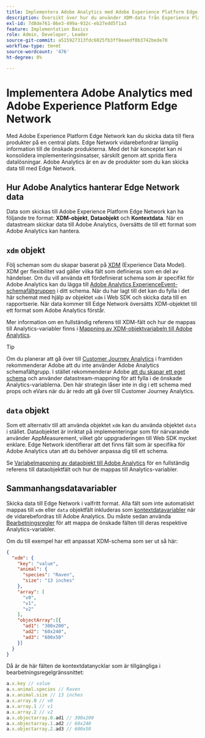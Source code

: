 ```yaml
---
title: Implementera Adobe Analytics med Adobe Experience Platform Edge
description: Översikt över hur du använder XDM-data från Experience Platform i Adobe Analytics
exl-id: 7d8de761-86e3-499a-932c-eb27edd5f1a3
feature: Implementation Basics
role: Admin, Developer, Leader
source-git-commit: a515927313fdc6025fb3ff8eaedf0b3742bede70
workflow-type: tm+mt
source-wordcount: '476'
ht-degree: 0%

---
```


# Implementera Adobe Analytics med Adobe Experience Platform Edge Network

Med Adobe Experience Platform Edge Network kan du skicka data till flera produkter på en central plats. Edge Network vidarebefordrar lämplig information till de önskade produkterna. Med det här konceptet kan ni konsolidera implementeringsinsatser, särskilt genom att sprida flera datalösningar. Adobe Analytics är en av de produkter som du kan skicka data till med Edge Network.

## Hur Adobe Analytics hanterar Edge Network data

Data som skickas till Adobe Experience Platform Edge Network kan ha följande tre format: **XDM-objekt**, **Dataobjekt** och **Kontextdata**. När en datastream skickar data till Adobe Analytics, översätts de till ett format som Adobe Analytics kan hantera.

## `xdm` objekt

Följ scheman som du skapar baserat på [XDM](https://experienceleague.adobe.com/docs/experience-platform/xdm/home.html?lang=sv) (Experience Data Model). XDM ger flexibilitet vad gäller vilka fält som definieras som en del av händelser. Om du vill använda ett fördefinierat schema som är specifikt för Adobe Analytics kan du lägga till [Adobe Analytics ExperienceEvent-schemafältgruppen](https://experienceleague.adobe.com/sv/docs/experience-platform/xdm/field-groups/event/analytics-full-extension) i ditt schema. När du har lagt till det kan du fylla i det här schemat med hjälp av objektet `xdm` i Web SDK och skicka data till en rapportserie. När data kommer till Edge Network översätts XDM-objektet till ett format som Adobe Analytics förstår.

Mer information om en fullständig referens till XDM-fält och hur de mappas till Analytics-variabler finns i [Mappning av XDM-objektvariabeln till Adobe Analytics](xdm-var-mapping.md).

>[!TIP]
>
>Om du planerar att gå över till [Customer Journey Analytics](https://experienceleague.adobe.com/sv/docs/analytics-platform/using/cja-landing) i framtiden rekommenderar Adobe att du inte använder Adobe Analytics schemafältgrupp. I stället rekommenderar Adobe [att du skapar ett eget schema](https://experienceleague.adobe.com/sv/docs/analytics-platform/using/compare-aa-cja/upgrade-to-cja/schema/cja-upgrade-schema-architect) och använder datastream-mappning för att fylla i de önskade Analytics-variablerna. Den här strategin låser inte in dig i ett schema med props och eVars när du är redo att gå över till Customer Journey Analytics.

## `data` objekt

Som ett alternativ till att använda objektet `xdm` kan du använda objektet `data` i stället. Dataobjektet är inriktat på implementeringar som för närvarande använder AppMeasurement, vilket gör uppgraderingen till Web SDK mycket enklare. Edge Network identifierar att det finns fält som är specifika för Adobe Analytics utan att du behöver anpassa dig till ett schema.

Se [Variabelmappning av dataobjekt till Adobe Analytics](data-var-mapping.md) för en fullständig referens till dataobjektfält och hur de mappas till Analytics-variabler.

## Sammanhangsdatavariabler

Skicka data till Edge Network i valfritt format. Alla fält som inte automatiskt mappas till `xdm` eller `data` objektfält inkluderas som [kontextdatavariabler](/help/implement/vars/page-vars/contextdata.md) när de vidarebefordras till Adobe Analytics. Du måste sedan använda [Bearbetningsregler](/help/admin/admin/c-manage-report-suites/c-edit-report-suites/general/processing-rules/pr-overview.md) för att mappa de önskade fälten till deras respektive Analytics-variabler.

Om du till exempel har ett anpassat XDM-schema som ser ut så här:

```json
{
  "xdm": {
    "key": "value",
    "animal": {
      "species": "Raven",
      "size": "13 inches"
    },
    "array": [
      "v0",
      "v1",
      "v2"
    ],
    "objectArray":[{
      "ad1": "300x200",
      "ad2": "60x240",
      "ad3": "600x50"
    }]
  }
}
```

Då är de här fälten de kontextdatanycklar som är tillgängliga i bearbetningsregelgränssnittet:

```javascript
a.x.key // value
a.x.animal.species // Raven
a.x.animal.size // 13 inches
a.x.array.0 // v0
a.x.array.1 // v1
a.x.array.2 // v2
a.x.objectarray.0.ad1 // 300x200
a.x.objectarray.1.ad2 // 60x240
a.x.objectarray.2.ad3 // 600x50
```
